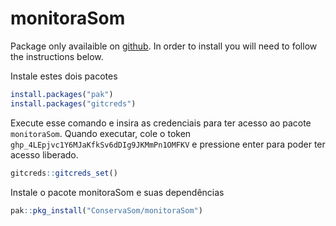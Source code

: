 # monitoraSom

Package only availaible on [github](http://github.com/). In order to install you will need to follow the instructions below.

Instale estes dois pacotes
```r
install.packages("pak")
install.packages("gitcreds")
```

Execute esse comando e insira as credenciais para ter acesso ao pacote `monitoraSom`. Quando executar, cole o token `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` e pressione enter para poder ter acesso liberado.
```r
gitcreds::gitcreds_set()
```

Instale o pacote monitoraSom e suas dependências
```r
pak::pkg_install("ConservaSom/monitoraSom")
```
